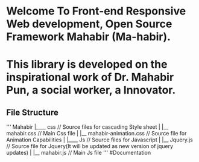 # Welcome To Front-end Responsive Web development, Open Source Framework Mahabir (Ma-habir).
# This library is developed on the inspirational work of Dr. Mahabir Pun, a social worker, a Innovator.
## File Structure
'''
Mahabir
|____ css    // Source files for cascading Style sheet
|    |__ mahabir.css   // Main Css file
|    |__ mahabir-animation.css // Source file for Animation Capabilities
|
|____ Js      // Source files for Javascript
|    |__ Jquery.js  // Source file for Jquery(It will be updated as new version of jquery updates)
|    |__ mahabir.js   // Main Js file 
'''
#Documentation 
